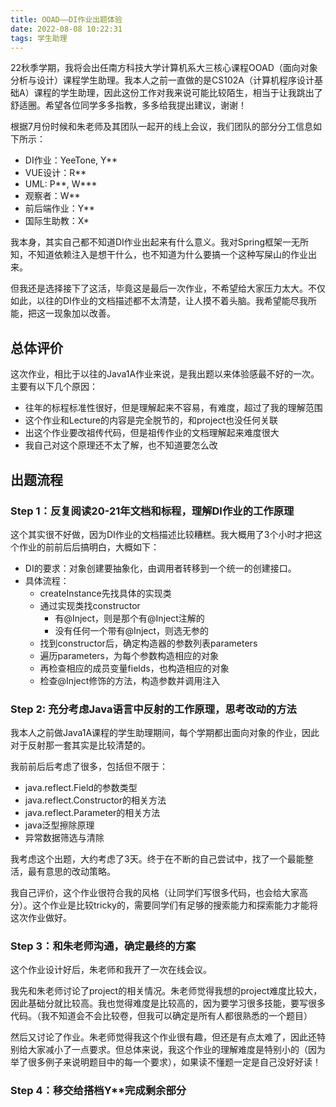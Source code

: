 ```yaml
---
title: OOAD——DI作业出题体验
date: 2022-08-08 10:22:31
tags: 学生助理
---
```

22秋季学期，我将会出任南方科技大学计算机系大三核心课程OOAD（面向对象分析与设计）课程学生助理。我本人之前一直做的是CS102A（计算机程序设计基础A）课程的学生助理，因此这份工作对我来说可能比较陌生，相当于让我跳出了舒适圈。希望各位同学多多指教，多多给我提出建议，谢谢！

根据7月份时候和朱老师及其团队一起开的线上会议，我们团队的部分分工信息如下所示：
- DI作业：YeeTone, Y**
- VUE设计：R**
- UML: P**, W***
- 观察者：W**
- 前后端作业：Y**
- 国际生助教：X*

我本身，其实自己都不知道DI作业出起来有什么意义。我对Spring框架一无所知，不知道依赖注入是想干什么，也不知道为什么要搞一个这种写屎山的作业出来。

但我还是选择接下了这活，毕竟这是最后一次作业，不希望给大家压力太大。不仅如此，以往的DI作业的文档描述都不太清楚，让人摸不着头脑。我希望能尽我所能，把这一现象加以改善。

## 总体评价
这次作业，相比于以往的Java1A作业来说，是我出题以来体验感最不好的一次。主要有以下几个原因：
- 往年的标程标准性很好，但是理解起来不容易，有难度，超过了我的理解范围
- 这个作业和Lecture的内容是完全脱节的，和project也没任何关联
- 出这个作业要改祖传代码，但是祖传作业的文档理解起来难度很大
- 我自己对这个原理还不太了解，也不知道要怎么改

## 出题流程
### Step 1：反复阅读20-21年文档和标程，理解DI作业的工作原理

这个其实很不好做，因为DI作业的文档描述比较糟糕。我大概用了3个小时才把这个作业的前前后后搞明白，大概如下：
- DI的要求：对象创建要抽象化，由调用者转移到一个统一的创建接口。
- 具体流程：
    - createInstance先找具体的实现类
    - 通过实现类找constructor
        - 有@Inject，则是那个有@Inject注解的
        - 没有任何一个带有@Inject，则选无参的
    - 找到constructor后，确定构造器的参数列表parameters
    - 遍历parameters，为每个参数构造相应的对象
    - 再检查相应的成员变量fields，也构造相应的对象
    - 检查@Inject修饰的方法，构造参数并调用注入

### Step 2: 充分考虑Java语言中反射的工作原理，思考改动的方法
我本人之前做Java1A课程的学生助理期间，每个学期都出面向对象的作业，因此对于反射那一套其实是比较清楚的。

我前前后后考虑了很多，包括但不限于：
- java.reflect.Field的参数类型
- java.reflect.Constructor的相关方法
- java.reflect.Parameter的相关方法
- java泛型擦除原理
- 异常数据筛选与清除

我考虑这个出题，大约考虑了3天。终于在不断的自己尝试中，找了一个最能整活，最有意思的改动策略。

我自己评价，这个作业很符合我的风格（让同学们写很多代码，也会给大家高分）。这个作业是比较tricky的，需要同学们有足够的搜索能力和探索能力才能将这次作业做好。

### Step 3：和朱老师沟通，确定最终的方案
这个作业设计好后，朱老师和我开了一次在线会议。

我先和朱老师讨论了project的相关情况。朱老师觉得我想的project难度比较大，因此基础分就比较高。我也觉得难度是比较高的，因为要学习很多技能，要写很多代码。（我不知道会不会比较卷，但我可以确定是所有人都很熟悉的一个题目）

然后又讨论了作业。朱老师觉得我这个作业很有趣，但还是有点太难了，因此还特别给大家减小了一点要求。但总体来说，我这个作业的理解难度是特别小的（因为举了很多例子来说明题目中的每一个要求），如果读不懂题一定是自己没好好读！

### Step 4：移交给搭档Y**完成剩余部分